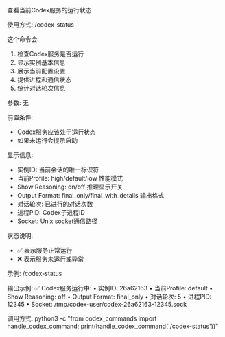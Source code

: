查看当前Codex服务的运行状态

使用方式: /codex-status

这个命令会:
1. 检查Codex服务是否运行
2. 显示实例基本信息
3. 展示当前配置设置
4. 提供进程和通信状态
5. 统计对话轮次信息

参数:
无

前置条件:
- Codex服务应该处于运行状态
- 如果未运行会提示启动

显示信息:
- 实例ID: 当前会话的唯一标识符
- 当前Profile: high/default/low 性能模式
- Show Reasoning: on/off 推理显示开关
- Output Format: final_only/final_with_details 输出格式
- 对话轮次: 已进行的对话次数
- 进程PID: Codex子进程ID
- Socket: Unix socket通信路径

状态说明:
- ✅ 表示服务正常运行
- ❌ 表示服务未运行或异常

示例:
/codex-status

输出示例:
✅ Codex服务运行中:
• 实例ID: 26a62163
• 当前Profile: default
• Show Reasoning: off
• Output Format: final_only
• 对话轮次: 5
• 进程PID: 12345
• Socket: /tmp/codex-user/codex-26a62163-12345.sock

调用方式:
python3 -c "from codex_commands import handle_codex_command; print(handle_codex_command('/codex-status'))"
